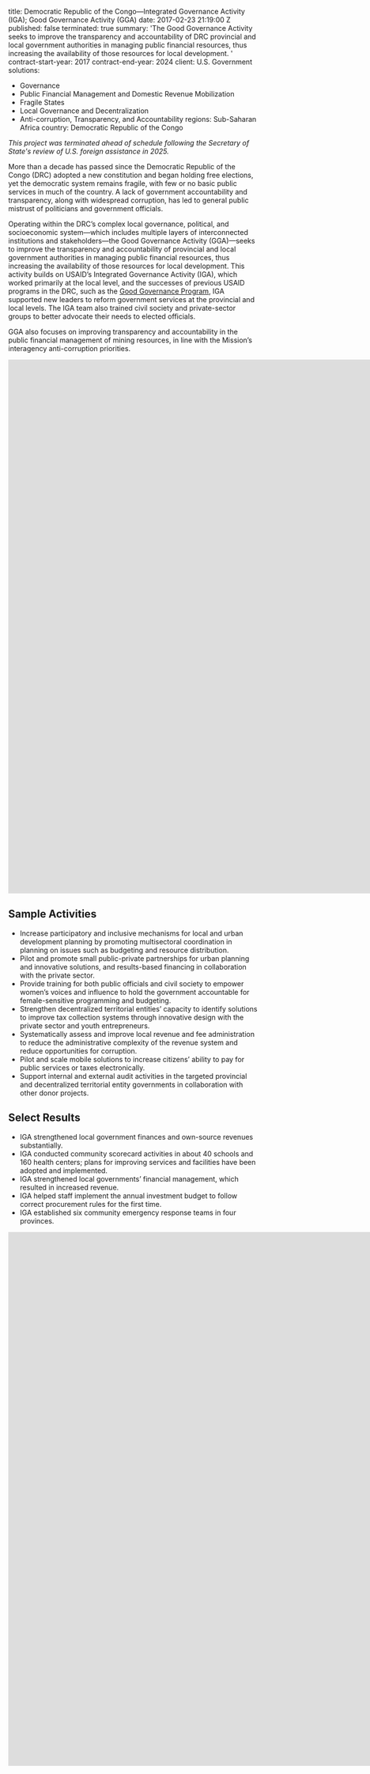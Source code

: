 
title: Democratic Republic of the Congo—Integrated Governance Activity (IGA); Good
  Governance Activity (GGA)
date: 2017-02-23 21:19:00 Z
published: false
terminated: true
summary: 'The Good Governance Activity seeks to improve the transparency and accountability
  of DRC provincial and local government authorities in managing public financial
  resources, thus increasing the availability of those resources for local development. '
contract-start-year: 2017
contract-end-year: 2024
client: U.S. Government
solutions:
- Governance
- Public Financial Management and Domestic Revenue Mobilization
- Fragile States
- Local Governance and Decentralization
- Anti-corruption, Transparency, and Accountability
regions: Sub-Saharan Africa
country: Democratic Republic of the Congo


<aside><em>This project was terminated ahead of schedule following the Secretary of State's review of U.S. foreign assistance in 2025.</em></aside>

More than a decade has passed since the Democratic Republic of the Congo (DRC) adopted a new constitution and began holding free elections, yet the democratic system remains fragile, with few or no basic public services in much of the country. A lack of government accountability and transparency, along with widespread corruption, has led to general public mistrust of politicians and government officials.

Operating within the DRC’s complex local governance, political, and socioeconomic system—which includes multiple layers of interconnected institutions and stakeholders—the Good Governance Activity (GGA)—seeks to improve the transparency and accountability of provincial and local government authorities in managing public financial resources, thus increasing the availability of those resources for local development. This activity builds on USAID’s Integrated Governance Activity (IGA), which worked primarily at the local level, and the successes of previous USAID programs in the DRC, such as the [Good Governance Program](https://www.dai.com/our-work/projects/democratic-republic-congo-programme-de-bonne-gouvernance-pbg), IGA supported new leaders to reform government services at the provincial and local levels. The IGA team also trained civil society and private-sector groups to better advocate their needs to elected officials.

GGA also focuses on improving transparency and accountability in the public financial management of mining resources, in line with the Mission’s interagency anti-corruption priorities.

<iframe src="https://player.vimeo.com/video/837959850?badge=0&amp;autopause=0&amp;player_id=0&amp;app_id=58479" width="1920" height="1080" frameborder="0" allow="autoplay; fullscreen; picture-in-picture" allowfullscreen title="DRC Village Benefits from Clean, Safe Water"></iframe>

## Sample Activities

* Increase participatory and inclusive mechanisms for local and urban development planning by promoting multisectoral coordination in planning on issues such as budgeting and resource distribution.
* Pilot and promote small public-private partnerships for urban planning and innovative solutions, and results-based financing in collaboration with the private sector.
* Provide training for both public officials and civil society to empower women’s voices and influence to hold the government accountable for female-sensitive programming and budgeting.
* Strengthen decentralized territorial entities’ capacity to identify solutions to improve tax collection systems through innovative design with the private sector and youth entrepreneurs.
* Systematically assess and improve local revenue and fee administration to reduce the administrative complexity of the revenue system and reduce opportunities for corruption.
* Pilot and scale mobile solutions to increase citizens’ ability to pay for public services or taxes electronically.
* Support internal and external audit activities in the targeted provincial and decentralized territorial entity governments in collaboration with other donor projects.

## Select Results

* IGA strengthened local government finances and own-source revenues substantially.
* IGA conducted community scorecard activities in about 40 schools and 160 health centers; plans for improving services and facilities have been adopted and implemented.
* IGA strengthened local governments’ financial management, which resulted in increased revenue.
* IGA helped staff implement the annual investment budget to follow correct procurement rules for the first time.
* IGA established six community emergency response teams in four provinces.

<iframe src="https://player.vimeo.com/video/837961088?badge=0&amp;autopause=0&amp;player_id=0&amp;app_id=58479" width="1920" height="1080" frameborder="0" allow="autoplay; fullscreen; picture-in-picture" allowfullscreen title="Congo Village Opens University with Mining Royalties"></iframe>
